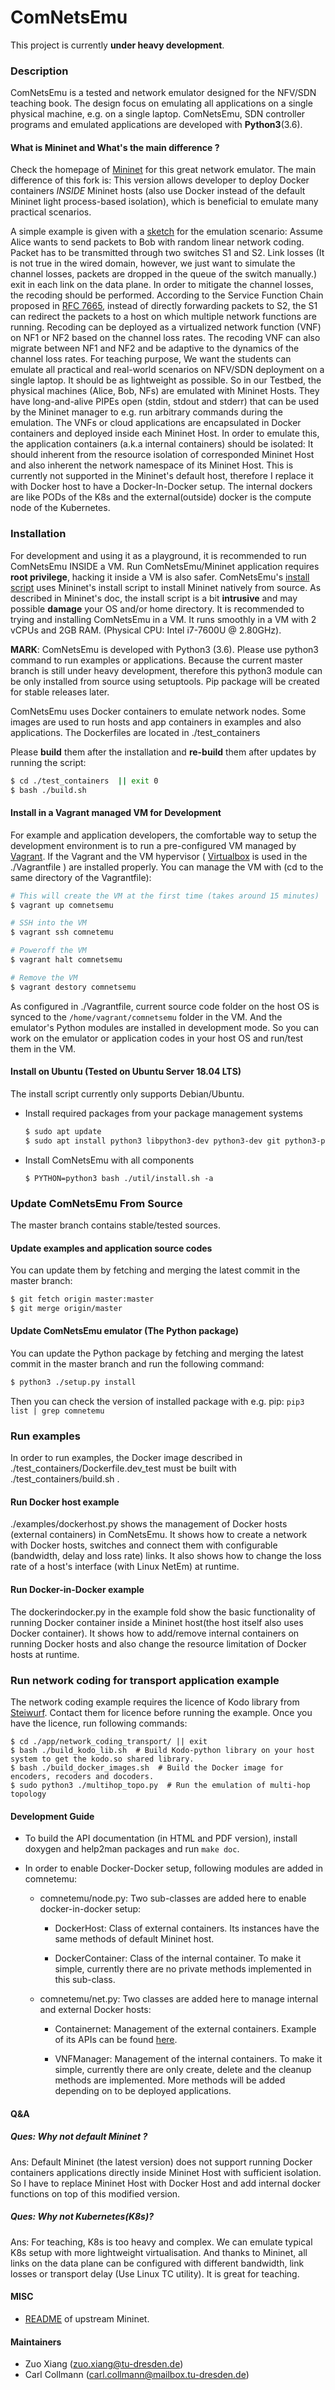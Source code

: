 ComNetsEmu
==========

This project is currently **under heavy development**.

### Description

ComNetsEmu is a tested and network emulator designed for the NFV/SDN teaching book.  The design focus on emulating all
applications on a single physical machine, e.g. on a single laptop. ComNetsEmu, SDN controller programs and emulated
applications are developed with **Python3**(3.6).

#### What is Mininet and What's the main difference ?

Check the homepage of [Mininet](http://mininet.org/) for this great network emulator. The main difference of this fork
is: This version allows developer to deploy Docker containers *INSIDE* Mininet hosts (also use Docker instead of the
default Mininet light process-based isolation), which is beneficial to emulate many practical scenarios.

A simple example is given with a [sketch](./doc/NFV_SDN_Testbed.png) for the emulation scenario: Assume Alice wants to
send packets to Bob with random linear network coding. Packet has to be transmitted through two switches S1 and S2. Link
losses (It is not true in the wired domain, however, we just want to simulate the channel losses, packets are dropped in
the queue of the switch manually.) exit in each link on the data plane. In order to mitigate the channel losses, the
recoding should be performed. According to the Service Function Chain proposed in [RFC
7665](https://datatracker.ietf.org/doc/rfc7665/), instead of directly forwarding packets to S2, the S1 can redirect the
packets to a host on which multiple network functions are running. Recoding can be deployed as a virtualized network
function (VNF) on NF1 or NF2 based on the channel loss rates. The recoding VNF can also migrate between NF1 and NF2 and
be adaptive to the dynamics of the channel loss rates. For teaching purpose, We want the students can emulate all
practical and real-world scenarios on NFV/SDN deployment on a single laptop.  It should be as lightweight as possible.
So in our Testbed, the physical machines (Alice, Bob, NFs) are emulated with Mininet Hosts. They have long-and-alive
PIPEs open (stdin, stdout and stderr) that can be used by the Mininet manager to e.g. run arbitrary commands during the
emulation. The VNFs or cloud applications are encapsulated in Docker containers and deployed inside each Mininet Host.
In order to emulate this, the application containers (a.k.a internal containers) should be isolated: It should inherent
from the resource isolation of corresponded Mininet Host and also inherent the network namespace of its Mininet Host.
This is currently not supported in the Mininet's default host, therefore I replace it with Docker host to have a
Docker-In-Docker setup. The internal dockers are like PODs of the K8s and the external(outside) docker is the compute
node of the Kubernetes.

### Installation

For development and using it as a playground, it is recommended to run ComNetsEmu INSIDE a VM. Run ComNetsEmu/Mininet
application requires **root privilege**, hacking it inside a VM is also safer. ComNetsEmu's [install
script](./util/install.sh) uses Mininet's install script to install Mininet natively from source. As described in
Mininet's doc, the install script is a bit **intrusive** and may possible **damage** your OS and/or home directory. It
is recommended to trying and installing ComNetsEmu in a VM. It runs smoothly in a VM with 2 vCPUs and 2GB RAM. (Physical
CPU: Intel i7-7600U @ 2.80GHz).

**MARK**: ComNetsEmu is developed with Python3 (3.6). Please use python3 command to run examples or applications.
Because the current master branch is still under heavy development, therefore this python3 module can be only installed
from source using setuptools. Pip package will be created for stable releases later.

ComNetsEmu uses Docker containers to emulate network nodes. Some images are used to run hosts and app containers in
examples and also applications. The Dockerfiles are located in ./test_containers

Please **build** them after the installation and **re-build** them after updates by running the script:

```bash
$ cd ./test_containers  || exit 0
$ bash ./build.sh
```

#### Install in a Vagrant managed VM for Development

For example and application developers, the comfortable way to setup the development environment is to run a
pre-configured VM managed by [Vagrant](https://www.vagrantup.com/). If the Vagrant and the VM hypervisor (
[Virtualbox](https://www.virtualbox.org/wiki/Downloads) is used in the ./Vagrantfile ) are installed properly. You can
manage the VM with (cd to the same directory of the Vagrantfile):

```bash
# This will create the VM at the first time (takes around 15 minutes)
$ vagrant up comnetsemu

# SSH into the VM
$ vagrant ssh comnetemu

# Poweroff the VM
$ vagrant halt comnetsemu

# Remove the VM
$ vagrant destory comnetsemu
```

As configured in ./Vagrantfile, current source code folder on the host OS is synced to the `/home/vagrant/comnetsemu`
folder in the VM. And the emulator's Python modules are installed in development mode. So you can work on the emulator
or application codes in your host OS and run/test them in the VM.

#### Install on Ubuntu (Tested on Ubuntu Server 18.04 LTS)

The install script currently only supports Debian/Ubuntu.

- Install required packages from your package management systems

    ```bash
    $ sudo apt update
    $ sudo apt install python3 libpython3-dev python3-dev git python3-pip
    ```

- Install ComNetsEmu with all components

    `$ PYTHON=python3 bash ./util/install.sh -a`

### Update ComNetsEmu From Source

The master branch contains stable/tested sources.

#### Update examples and application source codes

You can update them by fetching and merging the latest commit in the master branch:

```bash
$ git fetch origin master:master
$ git merge origin/master
```

#### Update ComNetsEmu emulator (The Python package)

You can update the Python package by fetching and merging the latest commit in the master branch and run the following
command:

```bash
$ python3 ./setup.py install
```

Then you can check the version of installed package with e.g. pip: `pip3 list | grep comnetemu`

### Run examples

In order to run examples, the Docker image described in ./test_containers/Dockerfile.dev_test must be built with
./test_containers/build.sh .

#### Run Docker host example

./examples/dockerhost.py shows the management of Docker hosts (external containers) in ComNetsEmu. It shows how to
create a network with Docker hosts, switches and connect them with configurable (bandwidth, delay and loss rate) links.
It also shows how to change the loss rate of a host's interface (with Linux NetEm) at runtime.

#### Run Docker-in-Docker example

The dockerindocker.py in the example fold show the basic functionality of running Docker container inside a Mininet
host(the host itself also uses Docker container). It shows how to add/remove internal containers on running Docker hosts
and also change the resource limitation of Docker hosts at runtime.

### Run network coding for transport application example

The network coding example requires the licence of Kodo library from [Steiwurf](www.steinwurf.com). Contact them for
licence before running the example. Once you have the licence, run following commands:

```
$ cd ./app/network_coding_transport/ || exit
$ bash ./build_kodo_lib.sh  # Build Kodo-python library on your host system to get the kodo.so shared library.
$ bash ./build_docker_images.sh  # Build the Docker image for encoders, recoders and docoders.
$ sudo python3 ./multihop_topo.py  # Run the emulation of multi-hop topology
```

#### Development Guide

- To build the API documentation (in HTML and PDF version), install doxygen and help2man packages and run `make doc`.

- In order to enable Docker-Docker setup, following modules are added in comnetemu:

  - comnetemu/node.py: Two sub-classes are added here to enable docker-in-docker setup:

      - DockerHost: Class of external containers. Its instances have the same methods of default Mininet host.

      - DockerContainer: Class of the internal container. To make it simple, currently there are no private methods
          implemented in this sub-class.

  - comnetemu/net.py: Two classes are added here to manage internal and external Docker hosts:

      - Containernet: Management of the external containers. Example of its APIs can be found [here](./examples/dockerhost.py).

      - VNFManager: Management of the internal containers. To make it simple, currently there are only create, delete and
          the cleanup methods are implemented. More methods will be added depending on to be deployed applications.


#### Q&A

##### Ques: Why not default Mininet ?

Ans: Default Mininet (the latest version) does not support running Docker containers applications directly inside
Mininet Host with sufficient isolation. So I have to replace Mininet Host with Docker Host and add internal docker
functions on top of this modified version.

##### Ques: Why not Kubernetes(K8s)?

Ans: For teaching, K8s is too heavy and complex. We can emulate typical K8s setup with more lightweight virtualisation.
And thanks to Mininet, all links on the data plane can be configured with different bandwidth, link losses or transport
delay (Use Linux TC utility). It is great for teaching.


#### MISC

- [README](https://github.com/mininet/mininet) of upstream Mininet.

#### Maintainers

- Zuo Xiang (zuo.xiang@tu-dresden.de)
- Carl Collmann (carl.collmann@mailbox.tu-dresden.de)
